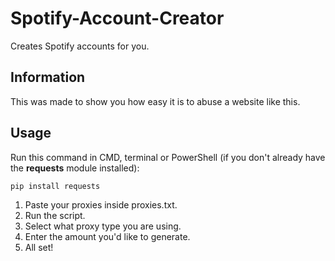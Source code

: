 # Spotify-Account-Creator
Creates Spotify accounts for you.

## Information
This was made to show you how easy it is to abuse a website like this.


## Usage
Run this command in CMD, terminal or PowerShell (if you don't already have the **requests** module installed):
```
pip install requests
```
1. Paste your proxies inside proxies.txt.
2. Run the script.
3. Select what proxy type you are using.
4. Enter the amount you'd like to generate.
5. All set!
